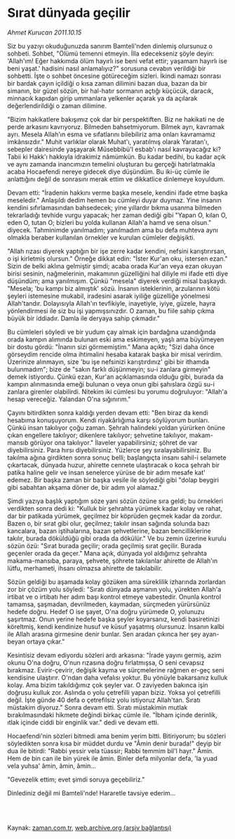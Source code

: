 # Sırat dünyada geçilir

*Ahmet Kurucan 2011.10.15*

<td class="columnist-detail">
<p>Siz bu yazıyı okuduğunuzda sanırım Bamteli'nden dinlemiş olursunuz o sohbeti. Sohbet, "Ölümü temenni etmeyin. İlla edecekseniz şöyle deyin: 'Allah'ım! Eğer hakkımda ölüm hayırlı ise beni vefat ettir; yaşamam hayırlı ise beni yaşat.' hadisini nasıl anlamalıyız?" sorusuna cevabın verildiği bir sohbetti. İşte o sohbet öncesine götüreceğim sizleri. İkindi namazı sonrası bir bardak çayın içildiği o kısa zaman dilimini bazan dua, bazan da bir simanın, bir güzel sözün, bir hal-hatır sormanın açtığı küçücük, daracık, minnacık kapıdan girip ummanlara yelkenler açarak ya da açılarak değerlendirildiği o zaman dilimine.</p>
<p>
<div id="haberMetinDiv">
<p>"Bizim hakikatlere bakışımız çok dar bir perspektiften. Biz ne hakikati ne de perde arkasını kavrıyoruz. Bilmeden bahsetmiyorum. Bilmek ayrı, kavramak ayrı. Mesela Allah'ın esma ve sıfatlarını bilebiliriz ama onları kavramamız imkânsızdır." Muhit varlıklar olarak Muhat'ı, yaratılmış olarak Yaratan'ı, sebepler dairesinde yaşayarak Müsebbibü'l esbab'ı nasıl kavrayacağız ki? Tabii ki Hakk'ı hakkıyla idrakimiz nâmümkün. Bu kadar bedihi, bu kadar açık ve aynı zamanda inancımızın temelini oluşturan bu gerçeği hatırlatmakla acaba Hocaefendi nereye gidecek diye düşündüm. Bu iki-üç cümle ile anlattığını değil de sonrasını merak ettim ve dikkatlice dinlemeye koyuldum. 
<p>Devam etti: "İradenin hakkını verme başka mesele, kendini ifade etme başka meseledir." Anlaşıldı dedim hemen bu cümleyi duyar duymaz. Yine insanın kendini sıfırlamasından bahsedecek; yine yıllardır bıkma usanma bilmeden tekrarladığı tevhide vurgu yapacak; her zaman dediği gibi "Yapan O, kılan O, eden O, tutan O; bizleri bu yolda kullanan Allah'a hamd ve sena olsun." diyecek. Tahminimde yanılmadım; yanılmadım ama bu defa muhteva aynı olmakla beraber kullanılan örnekler ve kurulan cümleler değişikti.
<p> "Allah rızası diyerek yaptığın bir işe zerre kadar kendini, nefsini karıştırırsan, o işi kirletmiş olursun." Örneğe dikkat edin: "İster Kur'an oku, istersen ezan." Sizin de belki aklına gelmiştir şimdi; acaba orada Kur'an veya ezan okuyan birisi sesinin, nağmelerinin, makamının güzelliğini hal diliyle mi ifade etti diye düşündüm; ama yanılmışım. Çünkü "mesela" diyerek verdiği misal başkaydı. "Mesela; 'bu kampı biz almıştık' sözü. İnsanın isteklerinin, arzularının kötü şeyleri istemesine mukabil, iradesini asarak iyiliğe güzelliğe yönelmesi Allah'tandır. Dolayısıyla Allah'ın tevfikiyle, inayetiyle, iyiye, güzele, hayra yönlendirmesi ile siz bu işi yapmışsınızdır. O zaman, bu fiile sahip çıkma büyük bir iddiadır. Damla ile deryaya sahip çıkmadır."
<p>Bu cümleleri söyledi ve bir yudum çay almak için bardağına uzandığında orada kampın alımında bulunan eski ama eskimeyen, yaşlı ama büyümeyen bir dostu gördü: "İnanın sizi görmemiştim." Mana açıktı; "Sizi daha önce görseydim rencide olma ihtimalini hesaba katarak başka bir misal verirdim. Üzerinize alınmayın, size 'bu işe nefsinizi karıştırdınız' gibi bir ithamda bulunmadım"; bize de "sakın farklı düşünmeyin; su-i zanlara girmeyin" demek istiyordu. Çünkü ezan, Kur'an açıklamasında olduğu gibi, burada da kampın alınmasında emeği bulunan o veya onun gibi şahıslara özgü su-i zanlara girenler olabilirdi. Nitekim iki cümlesi bu yorumu doğruluyor: "Allah'a hesap vereceğiz. Yalandan O'na sığınırım."
<p>Çayını bitirdikten sonra kaldığı yerden devam etti: "Ben biraz da kendi hesabıma konuşuyorum. Kendi riyakârlığıma karşı söylüyorum bunları. Çünkü insan takılıyor çoğu zaman. Şehrah halindeki yoldan yürürken önüne çıkan engellere takılıyor; dikenlere takılıyor; şehvetine takılıyor, makam-mansıb görüyor ona takılıyor." İlaveler yapabilirsiniz; şöhret de var diyebilirsiniz. Para hırsı diyebilirsiniz. Yüzlerce şey sıralayabilirsiniz. Bu takılma ağına girdikten sonra sonuç belli; başlangıçta insanı sahil-i selamete çıkartacak, dünyada huzur, ahirette cennete ulaştıracak o koca şehrah bir patika haline gelir ve insan senelerce yürüse de bir adım mesafe kat' edemez. Bir başka zaman bir başka vesile ile söylediği gibi "dolap beygiri gibi sabahtan akşama döner de, bir adım yol alamaz."
<p>Şimdi yazıya başlık yaptığım söze yani sözün özüne sıra geldi; bu örnekleri verdikten sonra dedi ki: "Kulluk bir şehrahta yürümek kadar kolay ve rahat, dar bir patikada yürümek, geçilmez bir köprüden geçmek kadar da zordur. Bazen o, bir sırat gibi olur, geçilmez; takılır insan sağında solunda bazı kancalara, bazan iştihalarına, bazan şehvetlerine, bazan bencilliklerine takılır, burada döküldüğü gibi orada da dökülür." Ve bu zemin üzerine kurulu sözün özü: "Sırat burada geçilir; orada geçilmiş sırat geçilir. Burada geçenler orada da geçer." Mana açık, dünyada yol aldığımız şehrahta makama-mansıba, paraya, şehvete, şöhrete takılanlar ahirette de Allah'ın lütfu, merhameti, ihsanı olmazsa ahirette de takılabilir. 
<p>Sözün geldiği bu aşamada kolay gözüken ama süreklilik izharında zorlardan zor bir çözüm yolu söyledi: "Sıratı dünyada aşmanın yolu, yürekten Allah'a irtibat ve o irtibatı her adım başı kontrol etmeye vabestedir. Onunla kontrol tamamsa, şaşmadan, devrilmeden, kaymadan, sürçmeden yürürsünüz hedefe doğru. Hedef O ise şayet, O'na doğru yürümede O, yolunuzu şaşırtmaz. Onun yerine hedefe başka şeyler koyarsanız, kendi basiretinizi köreltmiş, kendi kendinize husuf ve küsuf yaşatmış olursunuz. İnsanın kalbi ile Allah arasına girmesine denir bunlar. Sen aradan çıkınca her şey ayan-beyan ortaya çıkar."
<p>Kesintisiz devam ediyordu sözleri ardı arkasına: "İrade yayını germiş, azim okunu O'na doğru, O'nun rızasına doğru fırlatmışsa, O seni cevapsız bırakmaz. Evirir-çevirir, değişik kayma ve sürçmelerine rağmen er-geç seni kendisine ulaştırır. O'ndan daha vefalısı yoktur. Bu yönüyle bakarsanız kulluk kolay. Ama bizim takıldığımız çok şeyler var. O zaviyeden bakınca işin doğrusu kulluk zor. Aslında o yolu çetrefilli yapan biziz. Yoksa yol çetrefilli değil. İşte günde 40 defa o çetrefilsiz yolu istiyoruz Allah'tan. Sıratı müstakim diyoruz." Sonra devam etti. Sıratı müstakimin mutlak bırakılmasındaki hikmete değindi birkaç cümle ile. "İbham içinde derinlik, ıtlak içinde ciddi bir enginlik var." dedi ve devam etti.
<p>Hocaefendi'nin sözleri bitmedi ama benim yerim bitti. Bitiriyorum; bu sözleri söyledikten sonra kısa bir müddet durdu ve "Âmin denir burada!" deyip bir dua ile bitirdi: "Rabbi yessir vela tüassir; Rabbi temmim bil'l hayr." Âmin. Hem de bin can ile bin yürek ile âmin. Binler defa milyonlar defa, 'la yuad vela yuhsa' âmin, âmin, âmin...
<p>"Gevezelik ettim; evet şimdi soruya geçebiliriz."
<p>Dinlediniz değil mi Bamteli'nde! Hararetle tavsiye ederim...</p></p></p></p></p></p></p></p></p></p></p></div>
</p>


<p><br>
		 </br></p></td>

Kaynak: [zaman.com.tr](http://zaman.com.tr/yazar.do?yazino=1190748), [web.archive.org (arşiv bağlantısı)](http://web.archive.org/web/20111218221918/http://zaman.com.tr:80/yazar.do?yazino=1190748)
